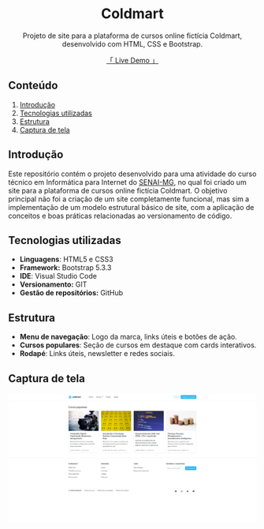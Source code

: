<div align="center">
  <h1>Coldmart</h1>
  <p>Projeto de site para a plataforma de cursos online fictícia Coldmart, desenvolvido com HTML, CSS e Bootstrap.</p>
  <a href="https://croldrte.github.io/Coldmart/">
    <p>「 Live Demo 」</p>
  </a>
</div>

## Conteúdo
1. [Introdução](#introdução)
2. [Tecnologias utilizadas](#tecnologias-utilizadas)
3. [Estrutura](#estrutura)
4. [Captura de tela](#captura-de-tela)

## Introdução
Este repositório contém o projeto desenvolvido para uma atividade do curso técnico em Informática para Internet do [SENAI-MG](https://www.fiemg.com.br/senai/), no qual foi criado um site para a plataforma de cursos online fictícia Coldmart. O objetivo principal não foi a criação de um site completamente funcional, mas sim a implementação de um modelo estrutural básico de site, com a aplicação de conceitos e boas práticas relacionadas ao versionamento de código.

## Tecnologias utilizadas
-  **Linguagens**: HTML5 e CSS3
-  **Framework:** Bootstrap 5.3.3
-  **IDE**: Visual Studio Code
-  **Versionamento:** GIT
-  **Gestão de repositórios:** GitHub

## Estrutura
- **Menu de navegação**: Logo da marca, links úteis e botões de ação.
- **Cursos populares**: Seção de cursos em destaque com cards interativos.
- **Rodapé**: Links úteis, newsletter e redes sociais.

## Captura de tela
![Preview da página principal](img/preview.png)